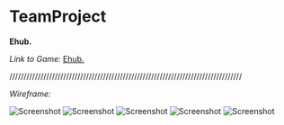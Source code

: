 # TeamProject

**Ehub.**

*Link to Game:* [Ehub.]()

//////////////////////////////////////////////////////////////////////////////////

*Wireframe:*


![Screenshot](0wireframe-1)
![Screenshot](0wireframe-2)
![Screenshot](0wireframe-3)
![Screenshot](0wireframe-4)
![Screenshot](0wireframe-5)


